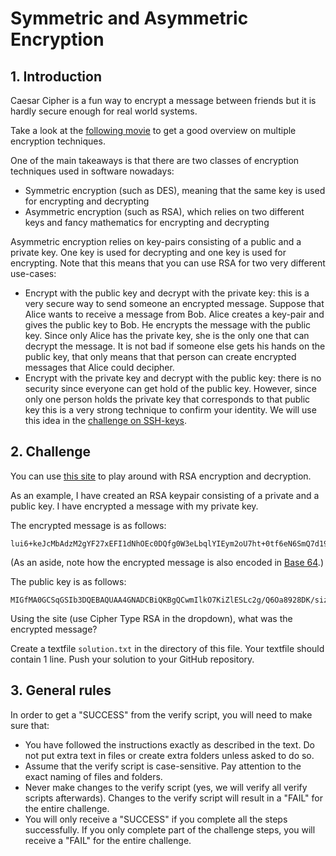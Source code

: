 # Symmetric and Asymmetric Encryption

## 1. Introduction

Caesar Cipher is a fun way to encrypt a message between friends but it is hardly secure enough for real world systems.

Take a look at the [following movie](https://www.youtube.com/watch?v=jhXCTbFnK8o) to get a good overview on multiple encryption techniques.

One of the main takeaways is that there are two classes of encryption techniques used in software nowadays:
* Symmetric encryption (such as DES), meaning that the same key is used for encrypting and decrypting
* Asymmetric encryption (such as RSA), which relies on two different keys and fancy mathematics for encrypting and decrypting

Asymmetric encryption relies on key-pairs consisting of a public and a private key. One key is used for decrypting and one key is used for encrypting. Note that this means that you can use RSA for two very different use-cases:
* Encrypt with the public key and decrypt with the private key: this is a very secure way to send someone an encrypted message. Suppose that Alice wants to receive a message from Bob. Alice creates a key-pair and gives the public key to Bob. He encrypts the message with the public key. Since only Alice has the private key, she is the only one that can decrypt the message. It is not bad if someone else gets his hands on the public key, that only means that that person can create encrypted messages that Alice could decipher.
* Encrypt with the private key and decrypt with the public key: there is no security since everyone can get hold of the public key. However, since only one person holds the private key that corresponds to that public key this is a very strong technique to confirm your identity. We will use this idea in the [challenge on SSH-keys](./../../../git-challenges/04-ssh/description.md).

## 2. Challenge

You can use [this site](https://www.devglan.com/online-tools/rsa-encryption-decryption) to play around with RSA encryption and decryption.

As an example, I have created an RSA keypair consisting of a private and a public key. I have encrypted a message with my private key.

The encrypted message is as follows:

```
lui6+keJcMbAdzM2gYF27xEFI1dNhOEc0DQfg0W3eLbqlYIEym2oU7ht+0tf6eN6SmQ7d19QJqnms+eX9cmsHN/vLH52Jc1MXBrPsvVNkuTMRlw257ax8zIlu9QzL74QT77oSjJ8tzvkNSePUn3RfMr3fkV3Ef5Mdee6lLwgHC0=
```

(As an aside, note how the encrypted message is also encoded in [Base 64](../01-base64/description.md).)

The public key is as follows:

```
MIGfMA0GCSqGSIb3DQEBAQUAA4GNADCBiQKBgQCwmIlkO7KiZlESLc2g/Q6Oa8928DK/sizHG3ehUb3o1B99yCCPAKl/SWtxWhxtyd1kn3PUaqayiq6uFOHUWlhuxe4UoX4S7gt10bpulPEEl7suyjV0ajw2+r7sTbdtpfxaw2Lgtfpg0Dlfh42TiHEsAQ7N5k7wdOun0iVsVkrrHQIDAQAB
```

Using the site (use Cipher Type RSA in the dropdown), what was the encrypted message?

Create a textfile `solution.txt` in the directory of this file. Your textfile should contain 1 line. Push your solution to your GitHub repository.

## 3. General rules

In order to get a "SUCCESS" from the verify script, you will need to make sure that:

-   You have followed the instructions exactly as described in the text. Do not put extra text in files or create extra folders unless asked to do so.
-   Assume that the verify script is case-sensitive. Pay attention to the exact naming of files and folders.
-   Never make changes to the verify script (yes, we will verify all verify scripts afterwards). Changes to the verify script will result in a "FAIL" for the entire challenge.
-   You will only receive a "SUCCESS" if you complete all the steps successfully. If you only complete part of the challenge steps, you will receive a "FAIL" for the entire challenge.
